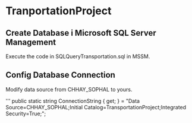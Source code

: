 # TranportationProject
## Create Database i Microsoft SQL Server Management
Execute the code in SQLQueryTransportation.sql in MSSM. 
## Config Database Connection
Modify data source from CHHAY_SOPHAL to yours. 

'''
public static string ConnectionString { get; } = "Data Source=CHHAY_SOPHAL;Initial Catalog=TransportationProject;Integrated Security=True;";
